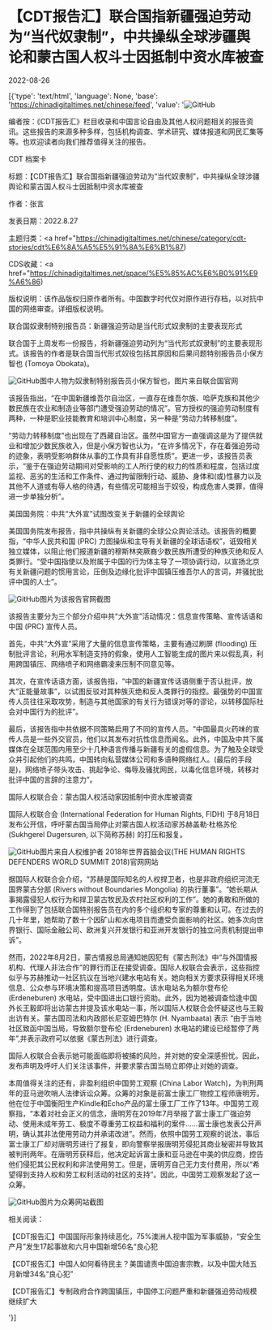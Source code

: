 # 【CDT报告汇】联合国指新疆强迫劳动为“当代奴隶制”，中共操纵全球涉疆舆论和蒙古国人权斗士因抵制中资水库被查

2022-08-26

[{'type': 'text/html', 'language': None, 'base': 'https://chinadigitaltimes.net/chinese/feed', 'value': '![GitHub](https://chinadigitaltimes.net/chinese/files/2022/05/新疆集中营-768x431.jpg)

编者按：《CDT报告汇》栏目收录和中国言论自由及其他人权问题相关的报告资讯。这些报告的来源多种多样，包括机构调查、学术研究、媒体报道和网民汇集等等。也欢迎读者向我们推荐值得关注的报告。

















CDT 档案卡

标题：【CDT报告汇】联合国指新疆强迫劳动为“当代奴隶制”，中共操纵全球涉疆舆论和蒙古国人权斗士因抵制中资水库被查

作者：张言

发表日期：2022.8.27

主题归类：<a href="https://chinadigitaltimes.net/chinese/category/cdt-stories/cdt%E6%8A%A5%E5%91%8A%E6%B1%87)

CDS收藏：<a href="https://chinadigitaltimes.net/space/%E5%85%AC%E6%B0%91%E9%A6%86)

版权说明：该作品版权归原作者所有。中国数字时代仅对原作进行存档，以对抗中国的网络审查。详细版权说明。





联合国奴隶制特别报告员：新疆强迫劳动是当代形式奴隶制的主要表现形式

联合国于上周发布一份报告，将新疆强迫劳动列为“当代形式奴隶制”的主要表现形式。该报告的作者是联合国当代形式奴役包括其原因和后果问题特别报告员小保方智也 (Tomoya Obokata)。

![GitHub](https://www.ohchr.org/sites/default/files/SiteCollectionImages/Issues/Slavery/SR/TomoyaObokata_web.jpg)图中人物为奴隶制特别报告员小保方智也，图片来自联合国官网

该报告指出，“在中国新疆维吾尔自治区，一直存在维吾尔族、哈萨克族和其他少数民族在农业和制造业等部门遭受强迫劳动的情况”。官方授权的强迫劳动制度有两种，一种是职业技能教育和培训中心制度，另一种是“劳动力转移制度”。

“劳动力转移制度”也出现在了西藏自治区。虽然中国官方一直强调这是为了提供就业和增加少数民族收入，但是小保方智也认为，“在许多情况下，存在着强迫劳动的迹象，表明受影响群体从事的工作具有非自愿性质”。更进一步，该报告员表示，“鉴于在强迫劳动期间对受影响的工人所行使的权力的性质和程度，包括过度监视、恶劣的生活和工作条件、通过拘留限制行动、威胁、身体和(或)性暴力以及其他不人道或有辱人格的待遇，有些情况可能相当于奴役，构成危害人类罪，值得进一步单独分析”。

美国国务院：中共“大外宣”试图改变关于新疆的全球舆论

美国国务院发布报告，指中共操纵有关新疆的全球公众舆论活动。该报告的概要指，“中华人民共和国 (PRC) 力图操纵和主导有关新疆的全球话语权”，诋毁相关独立媒体，以阻止他们报道新疆的穆斯林突厥裔少数民族所遭受的种族灭绝和反人类罪行。“受中国指使以及附属于中国的行为体主导了一项协调行动，以宣扬北京有关新疆问题的惯用言论，压倒及边缘化批评中国镇压维吾尔人的言词，并骚扰批评中国的人士”。

![GitHub](https://chinadigitaltimes.net/chinese/files/2022/08/美国新疆舆论报告.png)图片为该报告官网截图

该报告主要分为三个部分介绍中共“大外宣”活动情况：信息宣传策略、宣传话语和中国 (PRC) 宣传人员。

首先，中共“大外宣”采用了大量的信息宣传策略，主要有通过刷屏 (flooding) 压制批评言论，利用水军制造支持的假象，使用人工智能生成的图片来以假乱真，利用跨国镇压、网络喷子和网络霸凌来压制不同意见等。

其次，在宣传话语方面，该报告指，“中国的新疆宣传话语侧重于否认批评，放大“正能量故事”，以试图反驳对其种族灭绝和反人类罪行的指控。最强势的中国宣传人员往往采取攻势，制造与其他国家的有关行为错误对等的谬论，以转移国际社会对中国行为的批评”。

最后，该报告指中共依据不同策略启用了不同的宣传人员。“中国最具火药味的宣传人员是一些外交官员，他们以其发布对抗性信息而闻名。此外，中国及中共下属媒体在全球范围内用至少十几种语言传播与新疆有关的虚假信息。为了触及全球受众并引起他们的共鸣，中国转向私营媒体公司和多语种网络红人。(最后的手段是)，网络喷子带头攻击、挑起争论、侮辱及骚扰网民，以毒化信息环境，转移对批评中国的言辞的注意力”。

国际人权联合会：蒙古国人权活动家因抵制中资水库被调查

国际人权联合会 (International Federation for Human Rights, FIDH) 于8月18日发布公开信，呼吁蒙古国当局停止对蒙古国人权活动家苏赫盖勒·杜格苏伦 (Sukhgerel Dugersuren,  以下简称苏赫) 的打压和报复。

![GitHub](https://hrdworldsummit.org/wp-content/uploads/2018/08/image.png)图片来自人权维护者 2018年世界首脑会议(THE HUMAN RIGHTS DEFENDERS WORLD SUMMIT 2018)官网网站

据国际人权联合会介绍，“苏赫是国际知名的人权捍卫者，也是非政府组织河流无国界蒙古分部 (Rivers without Boundaries Mongolia)  的执行董事”。“她长期从事揭露侵犯人权行为和捍卫蒙古牧民及农村社区权利的工作”。她的勇敢和所做的工作得到了包括联合国特别报告员在内的多个组织和专家的尊重和认可。在过去的几十年里，她帮助了数十个因矿山和水电项目而遭受负面影响的社区。她多次向世界银行、国际金融公司、欧洲复兴开发银行和亚洲开发银行的独立问责机制提出申诉”。

然而，2022年8月2日，蒙古情报总局通知她因犯有《蒙古刑法》中“与外国情报机构、代理人非法合作”的罪行而正在接受调查。国际人权联合会表示，这些指控似乎与苏赫推动一社区抗议在当地兴建水电站有关。她向相关方要求获得相关环境信息、公众参与环境决策和提高项目透明度。该水电站名为额尔登布伦 (Erdeneburen) 水电站，受中国进出口银行资助。此外，因为她被调查恰逢中国外长王毅即将出访蒙古并提及该水电站一事，所以国际人权联合会怀疑这也与王毅出访有关。蒙古国司法和内政部长尼亚姆巴特尔 (H. Nyambaata) 表示 “由于当地社区致函中国当局，导致额尔登布伦 (Erdeneburen) 水电站的建设已经暂停了两年”,并表示政府可以依据《蒙古刑法》进行调查。

国际人权联合会表示她可能面临即将被捕的风险，并对她的安全深感担忧。因此，发布声明及呼吁人们关注该事件，并要求蒙古国当局立即停止对她的调查。

本周值得关注的还有，非盈利组织中国劳工观察 (China Labor Watch)，为判刑两年的亚马逊吹哨人法律诉讼众筹。众筹的对象是前富士康工厂物控工程师唐明芳。他在位于中国衡阳生产Kindle和Echo产品的富士康工厂工作了13年。中国劳工观察指，“本着对社会正义的信念，唐明芳在2019年7月举报了富士康工厂强迫劳动、使用未成年劳工、极度不尊重劳工权益和福利的案件&#8230;&#8230;富士康也发表公开声明，确认其非法使用劳动力并承诺改进”。然而，依照中国劳工观察的说法，事后富士康工厂却对唐明芳进行了报复，即向警察举报唐明芳侵犯其商业秘密并导致其被判刑两年。在唐明芳获释后，他决定起诉富士康和亚马逊在中美的供应商，控告他们侵犯其公民权利和非法使用劳工。但是，唐明芳自己无力支付费用，所以“希望得到支持人权和劳工权利活动的社区的支持”。因此，中国劳工观察发起了这一众筹。

![GitHub](https://chinadigitaltimes.net/chinese/files/2022/08/亚马逊吹哨人.png)图片为众筹网站截图

相关阅读：



【CDT报告汇】中国国际形象持续恶化，75%澳洲人视中国为军事威胁，“安全生产月”发生17起事故和六月中国新增56名“良心犯

【CDT报告汇】中国人如何看待民主？美国谴责中国迫害宗教，以及中国大陆五月新增34名“良心犯”

【CDT报告汇】专制政府合作跨国镇压，中国停工问题严重和新疆强迫劳动规模继续扩大

'}]